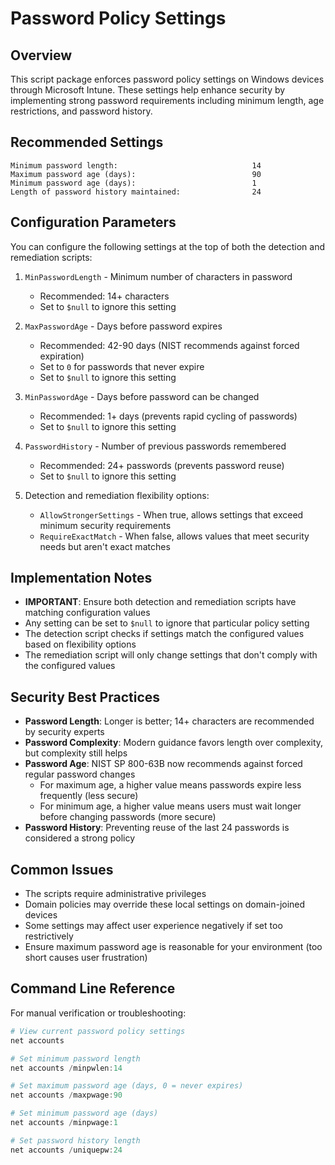 ﻿# Password Policy Settings

## Overview
This script package enforces password policy settings on Windows devices through Microsoft Intune. These settings help enhance security by implementing strong password requirements including minimum length, age restrictions, and password history.

## Recommended Settings

```
Minimum password length:                              14
Maximum password age (days):                          90
Minimum password age (days):                          1
Length of password history maintained:                24
```

## Configuration Parameters

You can configure the following settings at the top of both the detection and remediation scripts:

1. `MinPasswordLength` - Minimum number of characters in password
   - Recommended: 14+ characters
   - Set to `$null` to ignore this setting

2. `MaxPasswordAge` - Days before password expires
   - Recommended: 42-90 days (NIST recommends against forced expiration)
   - Set to `0` for passwords that never expire
   - Set to `$null` to ignore this setting

3. `MinPasswordAge` - Days before password can be changed
   - Recommended: 1+ days (prevents rapid cycling of passwords)
   - Set to `$null` to ignore this setting

4. `PasswordHistory` - Number of previous passwords remembered
   - Recommended: 24+ passwords (prevents password reuse)
   - Set to `$null` to ignore this setting

5. Detection and remediation flexibility options:
   - `AllowStrongerSettings` - When true, allows settings that exceed minimum security requirements
   - `RequireExactMatch` - When false, allows values that meet security needs but aren't exact matches

## Implementation Notes

- **IMPORTANT**: Ensure both detection and remediation scripts have matching configuration values
- Any setting can be set to `$null` to ignore that particular policy setting
- The detection script checks if settings match the configured values based on flexibility options
- The remediation script will only change settings that don't comply with the configured values

## Security Best Practices

- **Password Length**: Longer is better; 14+ characters are recommended by security experts
- **Password Complexity**: Modern guidance favors length over complexity, but complexity still helps
- **Password Age**: NIST SP 800-63B now recommends against forced regular password changes
  - For maximum age, a higher value means passwords expire less frequently (less secure)
  - For minimum age, a higher value means users must wait longer before changing passwords (more secure)
- **Password History**: Preventing reuse of the last 24 passwords is considered a strong policy

## Common Issues

- The scripts require administrative privileges
- Domain policies may override these local settings on domain-joined devices
- Some settings may affect user experience negatively if set too restrictively
- Ensure maximum password age is reasonable for your environment (too short causes user frustration)

## Command Line Reference

For manual verification or troubleshooting:
```powershell
# View current password policy settings
net accounts

# Set minimum password length
net accounts /minpwlen:14

# Set maximum password age (days, 0 = never expires)
net accounts /maxpwage:90

# Set minimum password age (days)
net accounts /minpwage:1

# Set password history length
net accounts /uniquepw:24
```
